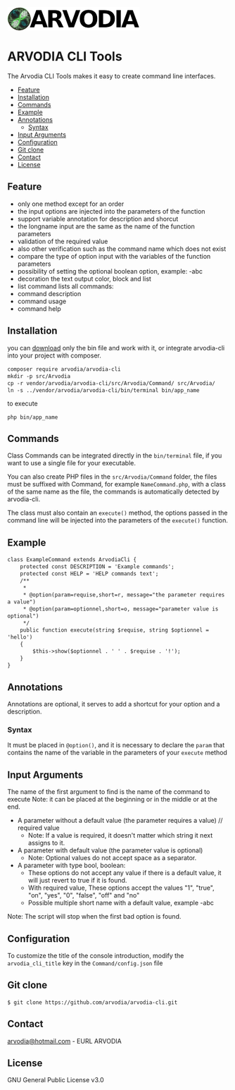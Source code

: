 ![EURL ARVODIA Logo](https://raw.githubusercontent.com/arvodia/src/main/arvodia-logo.png)
# ARVODIA CLI Tools
The Arvodia CLI Tools makes it easy to create command line interfaces.

 - [Feature](#feature)
 - [Installation](#installation)
 - [Commands](#commands)
 - [Example](#example)
 - [Annotations](#annotations)
   - [Syntax](#syntax)
 - [Input Arguments](#input-arguments)
 - [Configuration](#configuration)
 - [Git clone](#git-clone)
 - [Contact](#contact)
 - [License](#license)

## Feature
  - only one method except for an order
  - the input options are injected into the parameters of the function
  - support variable annotation for description and shorcut
  - the longname input are the same as the name of the function parameters
  - validation of the required value
  - also other verification such as the command name which does not exist
  - compare the type of option input with the variables of the function parameters
  - possibility of setting the optional boolean option, example: -abc
  - decoration the text output color, block and list
  - list command lists all commands:
  - command description
  - command usage
  - command help

## Installation
you can [download](https://github.com/arvodia/arvodia-cli/tree/main/bin "download") only the bin file and work with it, or integrate arvodia-cli into your project with composer.
````
composer require arvodia/arvodia-cli
mkdir -p src/Arvodia
cp -r vendor/arvodia/arvodia-cli/src/Arvodia/Command/ src/Arvodia/
ln -s ../vendor/arvodia/arvodia-cli/bin/terminal bin/app_name
````
to execute
````
php bin/app_name
````

## Commands
Class Commands can be integrated directly in the `bin/terminal` file, if you want to use a single file for your executable.

You can also create PHP files in the `src/Arvodia/Command` folder, the files must be suffixed with Command, for example `NameCommand.php`, with a class of the same name as the file, 
the commands is automatically detected by arvodia-cli.

The class must also contain an `execute()` method, the options passed in the command line will be injected into the parameters of the `execute()` function. 

## Example
````
class ExampleCommand extends ArvodiaCli {
    protected const DESCRIPTION = 'Example commands';
    protected const HELP = 'HELP commands text';
    /**
     * 
     * @option(param=requise,short=r, message="the parameter requires a value")
     * @option(param=optionnel,short=o, message="parameter value is optional")
     */
    public function execute(string $requise, string $optionnel = 'hello')
	{
        $this->show($optionnel . ' ' . $requise . '!');
    }
}
````

## Annotations
Annotations are optional, it serves to add a shortcut for your option and a description.

### Syntax
It must be placed in `@option()`, and it is necessary to declare the `param` that contains the name of the variable in the parameters of your `execute` method 

## Input Arguments
The name of the first argument to find is the name of the command to execute
Note:
it can be placed at the beginning or in the middle or at the end.

 * A parameter without a default value (the parameter requires a value) // required value
   * Note: If a value is required, it doesn't matter which string it next assigns to it.
 * A parameter with default value (the parameter value is optional)
   * Note: Optional values do not accept space as a separator.
 * A parameter with type bool, boolean:
   * These options do not accept any value if there is a default value, it will just revert to true if it is found.
   * With required value, These options accept the values "1", "true", "on", "yes", "0", "false", "off" and "no"
   * Possible multiple short name with a default value, example -abc
  
Note:
  The script will stop when the first bad option is found. 

## Configuration
To customize the title of the console introduction, modify the `arvodia_cli_title` key in the `Command/config.json` file

## Git clone
```
$ git clone https://github.com/arvodia/arvodia-cli.git
```

## Contact
[arvodia@hotmail.com](mailto:arvodia@hotmail.com) - EURL ARVODIA

## License
GNU General Public License v3.0
